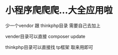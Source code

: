 小程序爬爬爬...大全应用啦
===============

少一个vendor 跟 thinkphp目录 需要自己去加上

vender目录可以直接   composer update

thinkphp目录可以直接找 tp框架 取来用即可
